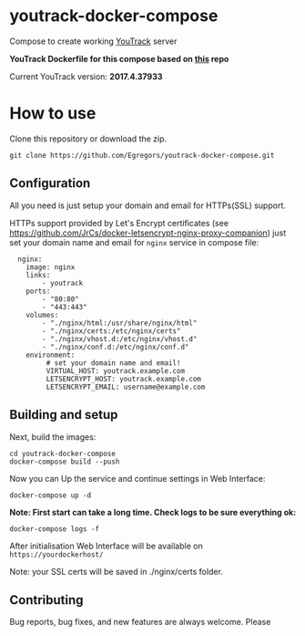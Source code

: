 # youtrack-docker-compose
Compose to create working [YouTrack](https://www.jetbrains.com/youtrack/) server

**YouTrack Dockerfile for this compose based on [this](https://github.com/uniplug/youtrack-docker) repo**

Current YouTrack version: **2017.4.37933**

# How to use

Clone this repository or download the zip.

```
git clone https://github.com/Egregors/youtrack-docker-compose.git
```

## Configuration

All you need is just setup your domain and email for HTTPs(SSL) support.

HTTPs support provided by Let's Encrypt certificates 
(see https://github.com/JrCs/docker-letsencrypt-nginx-proxy-companion) 
just set your domain name and email for `nginx` service in compose file:

```
  nginx:
    image: nginx
    links:
        - youtrack
    ports:
        - "80:80"
        - "443:443"
    volumes:
        - "./nginx/html:/usr/share/nginx/html"
        - "./nginx/certs:/etc/nginx/certs"
        - "./nginx/vhost.d:/etc/nginx/vhost.d"
        - "./nginx/conf.d:/etc/nginx/conf.d"
    environment:
         # set your domain name and email!
         VIRTUAL_HOST: youtrack.example.com
         LETSENCRYPT_HOST: youtrack.example.com
         LETSENCRYPT_EMAIL: username@example.com
```

## Building and setup

Next, build the images:

```
cd youtrack-docker-compose
docker-compose build --push
```

Now you can Up the service and continue settings in Web Interface:

```
docker-compose up -d
```

**Note: First start can take a long time. Check logs to be sure everything ok:**
```
docker-compose logs -f
```

After initialisation Web Interface will be available on `https://yourdockerhost/`

Note: your SSL certs will be saved in ./nginx/certs folder.

## Contributing

Bug reports, bug fixes, and new features are always welcome.
Please 